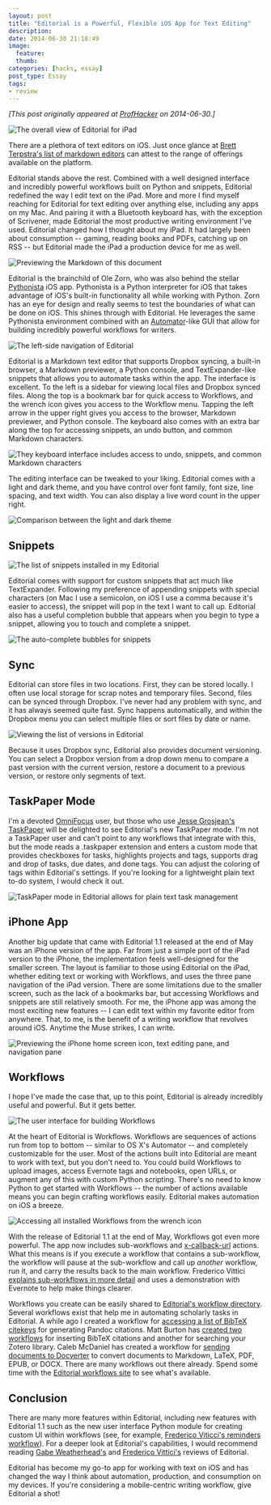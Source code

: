 ```yaml
---
layout: post
title: "Editorial is a Powerful, Flexible iOS App for Text Editing"
description:
date: 2014-06-30 21:18:49
image:
  feature:
  thumb:
categories: [hacks, essay]
post_type: Essay
tags:
- review
---
```


*[This post originally appeared at [ProfHacker](http://chronicle.com/blogs/profhacker/editorial-ios-text-editing/57431) on 2014-06-30.]*

![The overall view of Editorial for iPad](/assets/images/overall.png)

There are a plethora of text editors on iOS. Just once glance at [Brett Terpstra's list of markdown editors](http://brettterpstra.com/ios-text-editors/) can attest to the range of offerings available on the platform. 

Editorial stands above the rest. Combined with a well designed interface and incredibly powerful workflows built on Python and snippets, Editorial redefined the way I edit text on the iPad. More and more I find myself reaching for Editorial for text editing over anything else, including any apps on my Mac. And pairing it with a Bluetooth keyboard has, with the exception of Scrivener, made Editorial the most productive writing environment I've used. Editorial changed how I thought about my iPad. It had largely been about consumption -- gaming, reading books and PDFs, catching up on RSS -- but Editorial made the iPad a production device for me as well. 

![Previewing the Markdown of this document](/assets/images/markdown_preview.png)

Editorial is the brainchild of Ole Zorn, who was also behind the stellar [Pythonista](http://omz-software.com/pythonista/) iOS app. Pythonista is a Python interpreter for iOS that takes advantage of iOS's built-in functionality all while working with Python.  Zorn has an eye for design and really seems to test the boundaries of what can be done on iOS. This shines through with Editorial. He leverages the same Pythonista environment combined with an [Automator](http://support.apple.com/kb/HT2488)-like GUI that allow for building incredibly powerful workflows for writers. 

![The left-side navigation of Editorial](/assets/images/navigation.png)

Editorial is a Markdown text editor that supports Dropbox syncing, a built-in browser, a Markdown previewer, a Python console, and TextExpander-like snippets that allows you to automate tasks within the app. The interface is excellent. To the left is a sidebar for viewing local files and Dropbox synced files. Along the top is a bookmark bar for quick access to Workflows, and the wrench icon gives you access to the Workflow menu. Tapping the left arrow in the upper right gives you access to the browser, Markdown previewer, and Python console. The keyboard also comes with an extra bar along the top for accessing snippets, an undo button, and common Markdown characters.

![They keyboard interface includes access to undo, snippets, and common Markdown characters](/assets/images/keyboard.png) 

The editing interface can be tweaked to your liking. Editorial comes with a light and dark theme, and you have control over font family, font size, line spacing, and text width. You can also display a live word count in the upper right. 

![Comparison between the light and dark theme](/assets/images/theme_compare.png)

## Snippets

![The list of snippets installed in my Editorial](/assets/images/snippet_list.png)

Editorial comes with support for custom snippets that act much like TextExpander. Following my preference of appending snippets with special characters (on Mac I use a semicolon, on iOS I use a comma because it's easier to access), the snippet will pop in the text I want to call up. Editorial also has a useful completion bubble that appears when you begin to type a snippet, allowing you to touch and complete a snippet. 

![The auto-complete bubbles for snippets](/assets/images/snippet_bubble.png)

## Sync

Editorial can store files in two locations. First, they can be stored locally. I often use local storage for scrap notes and temporary files. Second, files can be synced through Dropbox. I've never had any problem with sync, and it has always seemed quite fast. Sync happens automatically, and within the Dropbox menu you can select multiple files or sort files by date or name. 

![Viewing the list of versions in Editorial](/assets/images/version_list.png)

Because it uses Dropbox sync, Editorial also provides document versioning. You can select a Dropbox version from a drop down menu to compare a past version with the current version, restore a document to a previous version, or restore only segments of text. 

## TaskPaper Mode

I'm a devoted [OmniFocus](https://www.omnigroup.com/omnifocus) user, but those who use [Jesse Grosjean's TaskPaper](http://www.hogbaysoftware.com/products/taskpaper) will be delighted to see Editorial's new TaskPaper mode. I'm not a TaskPaper user and can't point to any workflows that integrate with this, but the mode reads a .taskpaper extension and enters a custom mode that provides checkboxes for tasks, highlights projects and tags, supports drag and drop of tasks, due dates, and done tags. You can adjust the coloring of tags within Editorial's settings. If you're looking for a lightweight plain text to-do system, I would check it out.

![TaskPaper mode in Editorial allows for plain text task management](/assets/images/taskpaper.png)

## iPhone App

Another big update that came with Editorial 1.1 released at the end of May was an iPhone version of the app. Far from just a simple port of the iPad version to the iPhone, the implementation feels well-designed for the smaller screen. The layout is familiar to those using Editorial on the iPad, whether editing text or working with Workflows, and uses the three pane navigation of the iPad version. There are some limitations due to the smaller screen, such as the lack of a bookmarks bar, but accessing Workflows and snippets are still relatively smooth. For me, the iPhone app was among the most exciting new features -- I can edit text within my favorite editor from anywhere. That, to me, is the benefit of a writing workflow that revolves around iOS. Anytime the Muse strikes, I can write.

![Previewing the iPhone home screen icon, text editing pane, and navigation pane](/assets/images/iPhone_preview.png)

## Workflows

I hope I've made the case that, up to this point, Editorial is already incredibly useful and powerful. But it gets better.

![The user interface for building Workflows](/assets/images/workflow_view.png)

At the heart of Editorial is Workflows. Workflows are sequences of actions run from top to bottom -- similar to OS X's Automator -- and completely customizable for the user. Most of the actions built into Editorial are meant to work with text, but you don't need to. You could build Workflows to upload images, access Evernote tags and notebooks, open URLs, or augment any of this with custom Python scripting. There's no need to know Python to get started with Workflows -- the number of actions available means you can begin crafting workflows easily. Editorial makes automation on iOS a breeze. 

![Accessing all installed Workflows from the wrench icon](/assets/images/workflow_list_editorial.png)

With the release of Editorial 1.1 at the end of May, Workflows got even more powerful. The app now includes sub-workflows and [x-callback-url](http://x-callback-url.com/) actions. What this means is if you execute a workflow that contains a sub-workflow, the workflow will pause at the sub-workflow and call up *another* workflow, run it, and carry the results back to the main workflow. Frederico Vittici [explains sub-workflows in more detail](http://www.macstories.net/reviews/editorial-1-1/#sub-workflowsandx-callback-url) and uses a demonstration with Evernote to help make things clearer. 

Workflows you create can be easily shared to [Editorial's workflow directory](http://www.editorial-workflows.com/). Several workflows exist that help me in automating scholarly tasks in Editorial. A while ago I created a workflow for [accessing a list of BibTeX citekeys](http://jasonheppler.org/2013/08/21/using-editorial-and-bibkeys-together/) for generating Pandoc citations. Matt Burton has [created two workflows](https://forums.zotero.org/discussion/34960/zotero-workflow-for-editorial-app-on-the-ipad/) for inserting BibTeX citations and another for searching your Zotero library. Caleb McDaniel has created a workflow for [sending documents to Docverter](http://www.editorial-workflows.com/workflow/5608504794546176/Yrcflwk7t5I) to convert documents to Markdown, LaTeX, PDF, EPUB, or DOCX. There are many workflows out there already. Spend some time with the [Editorial workflows site](http://www.editorial-workflows.com/) to see what's available. 

## Conclusion

There are many more features within Editorial, including new features with Editorial 1.1 such as the new user interface Python module for creating custom UI within workflows (see, for example, [Frederico Viticci's reminders workflow](http://www.macstories.net/reviews/editorial-1-1/#ontheuieditor)). For a deeper look at Editorial's capabilities, I would recommend reading [Gabe Weatherhead's](http://www.macdrifter.com/2013/08/editorial-for-ipad-a-landmark-in-ios-text-editors.html) and [Frederico Vittici's](http://www.macstories.net/reviews/editorial-1-1/) reviews of Editorial. 

Editorial has become my go-to app for working with text on iOS and has changed the way I think about automation, production, and consumption on my devices. If you're considering a mobile-centric writing workflow, give Editorial a shot!
